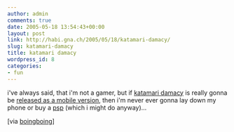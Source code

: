 ```yaml
---
author: admin
comments: true
date: 2005-05-18 13:54:43+00:00
layout: post
link: http://habi.gna.ch/2005/05/18/katamari-damacy/
slug: katamari-damacy
title: katamari damacy
wordpress_id: 8
categories:
- fun
---
```



i've always said, that i'm not a gamer, but if [katamari damacy](http://www.namco.com/games/katamari_damacy/) is really gonna be [released as a mobile version](http://mobileplaya.com/70), then i'm never ever gonna lay down my phone or buy a [psp](http://www.boingboing.net/2005/05/18/mobile_version_of_ka.html) (which i might do anyway)...



[via [boingboing](http://www.boingboing.net/2005/05/18/mobile_version_of_ka.html)]

